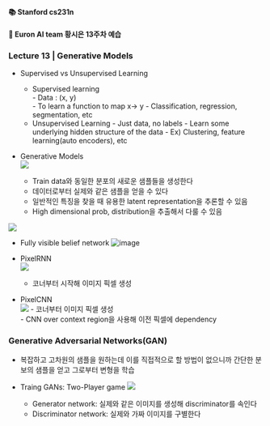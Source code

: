 ﻿#### 📚 Stanford cs231n  
#### 🚩 Euron AI team 황시은 13주차 예습  
### Lecture 13 | Generative Models  

- Supervised vs Unsupervised Learning  
	- Supervised learning  
			- Data : (x, y)  
			- To learn a function to map x-> y 
			- Classification, regression, segmentation, etc  
	- Unsupervised Learning
			- Just data, no labels
			- Learn some underlying hidden structure of the data
			- Ex) Clustering, feature learning(auto encoders), etc  

- Generative Models  
![](https://www.dropbox.com/s/l3xa29mk7nl8jtp/Screenshot%202018-06-10%2010.20.02.png?raw=1)

	- Train data와 동일한 분포의 새로운 샘플들을 생성한다
	- 데이터로부터 실제와 같은 샘플을 얻을 수 있다  
	- 일반적인 특징을 찾을 때 유용한 latent representation을 추론할 수 있음  
	- High dimensional prob, distribution을 추출해서 다룰 수 있음  

![](https://www.dropbox.com/s/2pzxib21t7z6x9k/Screenshot%202018-06-10%2010.27.26.png?raw=1)

- Fully visible belief network
![image](https://user-images.githubusercontent.com/61612117/126066907-676c3825-1afc-45af-b1e5-13cc975096a7.png)


- PixelRNN  
![](https://www.dropbox.com/s/brrhj1ag50znpkp/Screenshot%202018-06-10%2010.48.40.png?raw=1)

	- 코너부터 시작해 이미지 픽셀 생성  

- PixelCNN  
![](https://www.dropbox.com/s/n3pflqtf64vr99g/Screenshot%202018-06-10%2010.51.17.png?raw=1)
		- 코너부터 이미지 픽셀 생성  
		- CNN over context region을 사용해 이전 픽셀에 dependency  



### Generative Adversarial Networks(GAN)  

- 복잡하고 고차원의 샘플을 원하는데 이를 직접적으로 할 방법이 없으니까 간단한 분보의 샘플을 얻고 그로부터 변형을 학습  
- Traing  GANs: Two-Player game
  ![](https://www.dropbox.com/s/2fkftsb2sksw8ue/Screenshot%202018-06-11%2021.33.15.png?raw=1)

	-	Generator network: 실제와 같은 이미지를 생성해 discriminator를 속인다  
	-	Discriminator network: 실제와 가짜 이미지를 구별한다  
		
		
